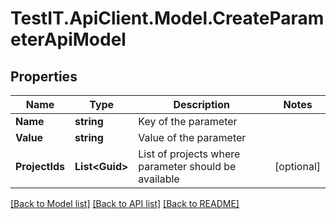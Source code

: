# TestIT.ApiClient.Model.CreateParameterApiModel

## Properties

Name | Type | Description | Notes
------------ | ------------- | ------------- | -------------
**Name** | **string** | Key of the parameter | 
**Value** | **string** | Value of the parameter | 
**ProjectIds** | **List&lt;Guid&gt;** | List of projects where parameter should be available | [optional] 

[[Back to Model list]](../README.md#documentation-for-models) [[Back to API list]](../README.md#documentation-for-api-endpoints) [[Back to README]](../README.md)

